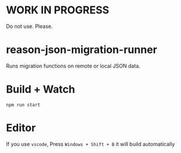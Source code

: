 # WORK IN PROGRESS
Do not use. Please. 

# reason-json-migration-runner

Runs  migration functions on remote or local JSON data.

# Build + Watch

```
npm run start
```

# Editor

If you use `vscode`, Press `Windows + Shift + B` it will build automatically
